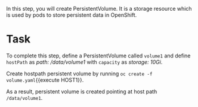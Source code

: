 In this step, you will create PersistentVolume. It is a storage resource which is used by pods to store persistent data in OpenShift.

# Task
To complete this step, define a PersistentVolume called `volume1` and define `hostPath` as 
_path: /data/volume1_ with `capacity` as _storage: 10Gi_.

Create hostpath persistent volume by running `oc create -f volume.yaml`{{execute HOST1}}. 

As a result, persistent volume is created pointing at host path `/data/volume1`.

